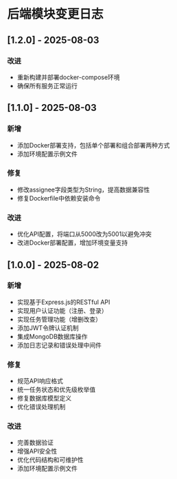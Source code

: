 # 后端模块变更日志

## [1.2.0] - 2025-08-03

### 改进
- 重新构建并部署docker-compose环境
- 确保所有服务正常运行

## [1.1.0] - 2025-08-03

### 新增
- 添加Docker部署支持，包括单个部署和组合部署两种方式
- 添加环境配置示例文件

### 修复
- 修改assignee字段类型为String，提高数据兼容性
- 修复Dockerfile中依赖安装命令

### 改进
- 优化API配置，将端口从5000改为5001以避免冲突
- 改进Docker部署配置，增加环境变量支持

## [1.0.0] - 2025-08-02

### 新增
- 实现基于Express.js的RESTful API
- 实现用户认证功能（注册、登录）
- 实现任务管理功能（增删改查）
- 添加JWT令牌认证机制
- 集成MongoDB数据库操作
- 添加日志记录和错误处理中间件

### 修复
- 规范API响应格式
- 统一任务状态和优先级枚举值
- 修复数据库模型定义
- 优化错误处理机制

### 改进
- 完善数据验证
- 增强API安全性
- 优化代码结构和可维护性
- 添加环境配置示例文件